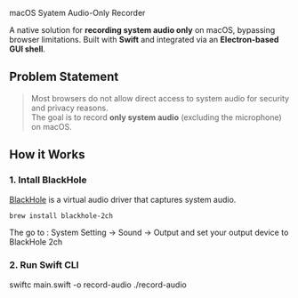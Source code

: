 macOS Syatem Audio-Only Recorder

A native solution for **recording system audio only** on macOS, bypassing browser limitations. Built with **Swift** and integrated via an **Electron-based GUI shell**.

## Problem Statement

> Most browsers do not allow direct access to system audio for security and privacy reasons.  
> The goal is to record **only system audio** (excluding the microphone) on macOS.
>

## How it Works

### 1. Intall BlackHole
[BlackHole](https://github.com/ExistentialAudio/BlackHole) is a virtual audio driver that captures system audio.

```bash
brew install blackhole-2ch
```
The go to :
  System Setting -> Sound -> Output        and set your output device to BlackHole 2ch


### 2. Run Swift CLI
swiftc main.swift -o record-audio
./record-audio
